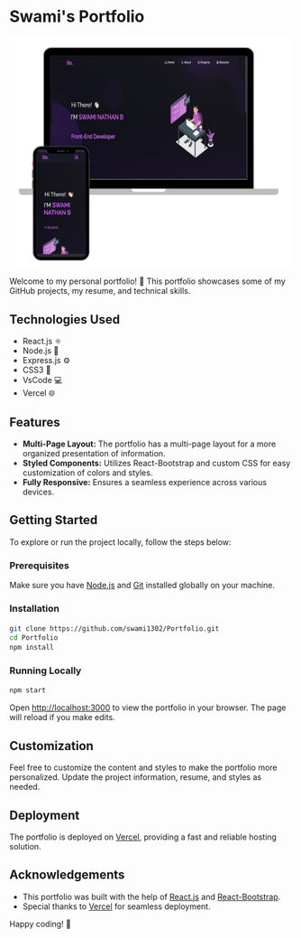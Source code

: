 # Swami's Portfolio

![Portfolio Screenshot](Images/readme_img1.png)

Welcome to my personal portfolio! 🚀 This portfolio showcases some of my GitHub projects, my resume, and technical skills.

## Technologies Used

- React.js ⚛️
- Node.js 🚀
- Express.js ⚙️
- CSS3 🎨
- VsCode 💻
- Vercel 🌐

## Features

- **Multi-Page Layout:** The portfolio has a multi-page layout for a more organized presentation of information.
- **Styled Components:** Utilizes React-Bootstrap and custom CSS for easy customization of colors and styles.
- **Fully Responsive:** Ensures a seamless experience across various devices.

## Getting Started

To explore or run the project locally, follow the steps below:

### Prerequisites

Make sure you have [Node.js](https://nodejs.org/) and [Git](https://git-scm.com/) installed globally on your machine.

### Installation

```bash
git clone https://github.com/swami1302/Portfolio.git
cd Portfolio
npm install
```

### Running Locally

```bash
npm start
```

Open [http://localhost:3000](http://localhost:3000) to view the portfolio in your browser. The page will reload if you make edits.

## Customization

Feel free to customize the content and styles to make the portfolio more personalized. Update the project information, resume, and styles as needed.

## Deployment

The portfolio is deployed on [Vercel](https://vercel.com/), providing a fast and reliable hosting solution.

## Acknowledgements

- This portfolio was built with the help of [React.js](https://reactjs.org/) and [React-Bootstrap](https://react-bootstrap.github.io/).
- Special thanks to [Vercel](https://vercel.com/) for seamless deployment.

Happy coding! 🚀
